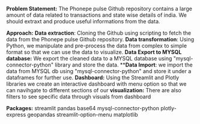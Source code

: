 **Problem Statement:**
The Phonepe pulse Github repository contains a large amount of data related to transactions and state wise details of india. We should extraxt and produce useful informations from the data.

**Approach:**
**Data extraction**: Cloning the Github using scripting to fetch the data from the Phonepe pulse Github repository.
**Data transformation**: Using Python, we manipulate and pre-process the data from complex to simple format so that we can use the data to visualize.
**Data Export to MYSQL database:** We export the cleaned data to a MYSQL database using "mysql-connector-python" library and store the data.
****Data Import**: we import the data from MYSQL db using "mysql-connector-python" and store it under a dataframes for further use.
**Dashboard:** Using the Streamlit and Plotly libraries we create an interactive dashboard with menu option so that we can navihgate to different sections of our **visualization:** There are also filters to see specific data through visuals from dashboard

**Packages:**
streamlit
pandas
base64
mysql-connector-python
plotly-express
geopandas
streamlit-option-menu
matplotlib

